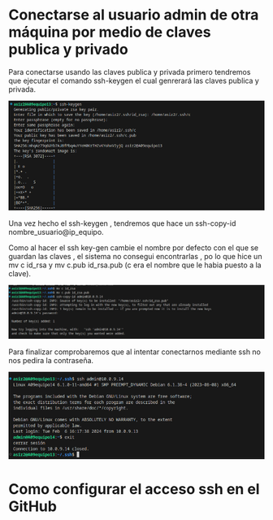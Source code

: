# Conectarse al usuario admin de otra máquina por medio de claves publica y privado

Para conectarse usando las claves publica y privada primero tendremos que ejecutar el comando ssh-keygen el cual genrerará las claves publica y privada.

![ssh-keygen](./imagenes/keygen.png)

Una vez hecho el ssh-keygen , tendremos que hace un ssh-copy-id nombre_usuario@ip_equipo.

Como al hacer el ssh key-gen cambie el nombre por defecto con el que se guardan las claves , el sistema no consegui encontrarlas , po lo que hice un mv c id_rsa y  mv c.pub id_rsa.pub (c era el nombre que le habia puesto a la clave).

![copy-id](./imagenes/copyid.png)

Para finalizar comprobaremos que al intentar conectarnos mediante ssh no nos pedira la contraseña.

![cconexion](./imagenes/prueba.png)


# Como configurar el acceso ssh en el GitHub